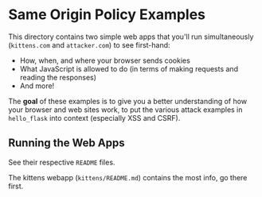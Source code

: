 # Same Origin Policy Examples

This directory contains two simple web apps that you'll run simultaneously
(`kittens.com` and `attacker.com`) to see first-hand:

* How, when, and where your browser sends cookies
* What JavaScript is allowed to do (in terms of making requests and reading the responses)
* And more!

The **goal** of these examples is to give you a better understanding of how your browser
and web sites work, to put the various attack examples in `hello_flask` into
context (especially XSS and CSRF).

## Running the Web Apps

See their respective `README` files. 

The kittens webapp (`kittens/README.md`) contains the most info, go there first.
